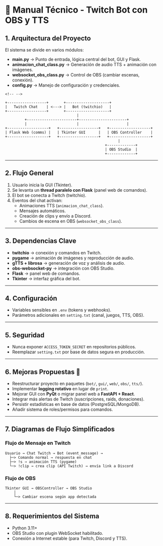 # 📘 Manual Técnico - Twitch Bot con OBS y TTS

## 1. Arquitectura del Proyecto

El sistema se divide en varios módulos:

-   **main.py** → Punto de entrada, lógica central del bot, GUI y Flask.
-   **animacion_chat_class.py** → Generación de audio TTS + animación
    con imágenes.
-   **websocket_obs_class.py** → Control de OBS (cambiar escenas,
    conexión).
-   **config.py** → Manejo de configuración y credenciales.

```{=html}
<!-- -->
```
    +------------------+       +--------------------+
    |   Twitch Chat    | <---> |   Bot (twitchio)   |
    +------------------+       +--------------------+
                                     |
             +-----------------------+----------------------+
             |                       |                      |
    +-------------------+   +------------------+   +-------------------+
    | Flask Web (comms) |   | Tkinter GUI      |   | OBS Controller    |
    +-------------------+   +------------------+   +-------------------+
                                                        |
                                                  +-------------+
                                                  | OBS Studio  |
                                                  +-------------+

------------------------------------------------------------------------

## 2. Flujo General

1.  Usuario inicia la GUI (Tkinter).
2.  Se levanta un **thread paralelo con Flask** (panel web de comandos).
3.  El bot se conecta a Twitch (twitchio).
4.  Eventos del chat activan:
    -   Animaciones TTS (`animacion_chat_class`).
    -   Mensajes automáticos.
    -   Creación de clips y envío a Discord.
    -   Cambios de escena en OBS (`websocket_obs_class`).

------------------------------------------------------------------------

## 3. Dependencias Clave

-   **twitchio** → conexión y comandos en Twitch.
-   **pygame** → animación de imágenes y reproducción de audio.
-   **gTTS + librosa** → generación de voz y análisis de audio.
-   **obs-websocket-py** → integración con OBS Studio.
-   **Flask** → panel web de comandos.
-   **Tkinter** → interfaz gráfica del bot.

------------------------------------------------------------------------

## 4. Configuración

-   Variables sensibles en `.env` (tokens y webhooks).
-   Parámetros adicionales en `setting.txt` (canal, juegos, TTS, OBS).

------------------------------------------------------------------------

## 5. Seguridad

-   Nunca exponer `ACCESS_TOKEN_SECRET` en repositorios públicos.
-   Reemplazar `setting.txt` por base de datos segura en producción.

------------------------------------------------------------------------

## 6. Mejoras Propuestas 🚀

-   Reestructurar proyecto en paquetes (`bot/`, `gui/`, `web/`, `obs/`,
    `tts/`).
-   Implementar **logging rotativo** en lugar de `print`.
-   Mejorar GUI con **PyQt** o migrar panel web a **FastAPI + React**.
-   Integrar más alertas de Twitch (suscripciones, raids, donaciones).
-   Persistir estadísticas en base de datos (PostgreSQL/MongoDB).
-   Añadir sistema de roles/permisos para comandos.

------------------------------------------------------------------------

## 7. Diagramas de Flujo Simplificados

### Flujo de Mensaje en Twitch

    Usuario → Chat Twitch → Bot (event_message) →
      ├─> Comando normal → respuesta en chat
      ├─> !s → animación TTS (pygame)
      └─> !clip → crea clip (API Twitch) → envía link a Discord

### Flujo de OBS

    Tkinter GUI → OBSController → OBS Studio
        │
        └─> Cambiar escena según app detectada

------------------------------------------------------------------------

## 8. Requerimientos del Sistema

-   Python 3.11+
-   OBS Studio con plugin WebSocket habilitado.
-   Conexión a Internet estable (para Twitch, Discord y TTS).
